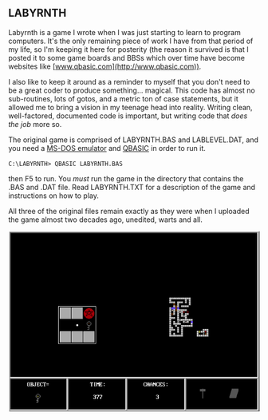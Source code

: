 LABYRNTH
--------

Labyrnth is a game I wrote when I was just starting to learn to program
computers. It's the only remaining piece of work I have from that period of my
life, so I'm keeping it here for posterity (the reason it survived is that I
posted it to some game boards and BBSs which over time have become websites like
[www.qbasic.com](http://www.qbasic.com)).

I also like to keep it around as a reminder to myself that you don't need to be
a great coder to produce something... magical. This code has almost no
sub-routines, lots of gotos, and a metric ton of case statements, but it allowed
me to bring a vision in my teenage head into reality. Writing clean,
well-factored, documented code is important, but writing code that _does the job_
more so.

The original game is comprised of LABYRNTH.BAS and LABLEVEL.DAT, and you need a
[MS-DOS emulator](http://www.dosbox.com/wiki/Main_Page) and
[QBASIC](http://www.softpedia.com/progDownload/Qbasic-Download-50470.html) in
order to run it.

	C:\LABYRNTH> QBASIC LABYRNTH.BAS

then F5 to run. You _must_ run the game in the directory that contains the .BAS
and .DAT file. Read LABYRNTH.TXT for a description of the game and instructions
on how to play.

All three of the original files remain exactly as they were when I uploaded the
game almost two decades ago, unedited, warts and all.

![screenshot](doc/images/screenshot.png)
